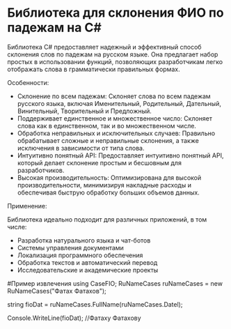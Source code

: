 # Библиотека для склонения ФИО по падежам на C#
Библиотека C# предоставляет надежный и эффективный способ склонения слов по падежам на русском языке. Она предлагает набор простых в использовании функций, позволяющих разработчикам легко отображать слова в грамматически правильных формах.

Особенности:

* Склонение по всем падежам: Склоняет слова по всем падежам русского языка, включая Именительный, Родительный, Дательный, Винительный, Творительный и Предложный.
* Поддерживает единственное и множественное число: Склоняет слова как в единственном, так и во множественном числе.
* Обработка неправильных и исключительных случаев: Правильно обрабатывает сложные и неправильные склонения, а также исключения в зависимости от типа слова.
* Интуитивно понятный API: Предоставляет интуитивно понятный API, который делает склонение простым и бесшовным для разработчиков.
* Высокая производительность: Оптимизирована для высокой производительности, минимизируя накладные расходы и обеспечивая быструю обработку больших объемов данных.

Применение:

Библиотека идеально подходит для различных приложений, в том числе:

* Разработка натурального языка и чат-ботов
* Системы управления документами
* Локализация программного обеспечения
* Обработка текстов и автоматический перевод
* Исследовательские и академические проекты

#Пример извлечения
using CaseFIO;
RuNameCases ruNameCases = new RuNameCases("Фатах Фатахов");

string fioDat = ruNameCases.FullName(ruNameCases.Datel);

Console.WriteLine(fioDat);  //Фатаху Фатахову
